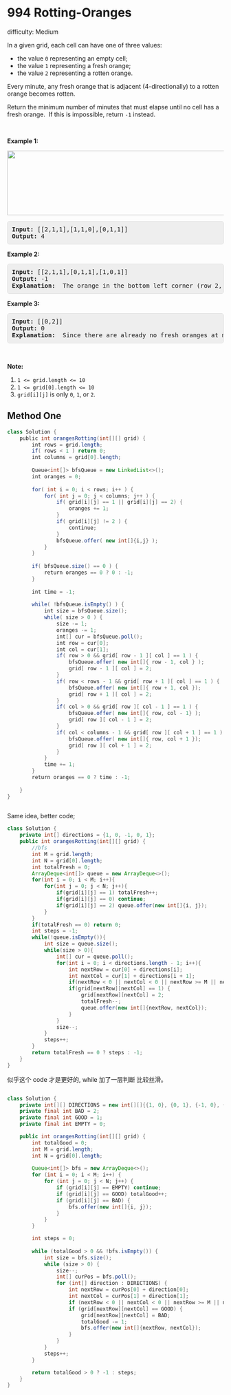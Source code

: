 # 994 Rotting-Oranges 
 
difficulty: Medium 
 
<style>
        section pre{
          background-color: #eee;
          border: 1px solid #ddd;
          padding:10px;
          border-radius: 5px;
        }
      </style>
<section>
<div><p>In a given grid, each cell can have one of three&nbsp;values:</p>
<ul>
	<li>the value <code>0</code> representing an empty cell;</li>
	<li>the value <code>1</code> representing a fresh orange;</li>
	<li>the value <code>2</code> representing a rotten orange.</li>
</ul>
<p>Every minute, any fresh orange that is adjacent (4-directionally) to a rotten orange becomes rotten.</p>
<p>Return the minimum number of minutes that must elapse until no cell has a fresh orange.&nbsp; If this is impossible, return <code>-1</code> instead.</p>
<p>&nbsp;</p>
<div>
<p><strong>Example 1:</strong></p>
<p><strong><img alt="" src="https://assets.leetcode.com/uploads/2019/02/16/oranges.png" style="width: 712px; height: 150px;"></strong></p>
<pre><strong>Input: </strong><span id="example-input-1-1">[[2,1,1],[1,1,0],[0,1,1]]</span>
<strong>Output: </strong><span id="example-output-1">4</span>
</pre>
<div>
<p><strong>Example 2:</strong></p>
<pre><strong>Input: </strong><span id="example-input-2-1">[[2,1,1],[0,1,1],[1,0,1]]</span>
<strong>Output: </strong><span id="example-output-2">-1</span>
<strong>Explanation: </strong> The orange in the bottom left corner (row 2, column 0) is never rotten, because rotting only happens 4-directionally.
</pre>
<div>
<p><strong>Example 3:</strong></p>
<pre><strong>Input: </strong><span id="example-input-3-1">[[0,2]]</span>
<strong>Output: </strong><span id="example-output-3">0</span>
<strong>Explanation: </strong> Since there are already no fresh oranges at minute 0, the answer is just 0.
</pre>
<p>&nbsp;</p>
<p><strong>Note:</strong></p>
<ol>
	<li><code>1 &lt;= grid.length &lt;= 10</code></li>
	<li><code>1 &lt;= grid[0].length &lt;= 10</code></li>
	<li><code>grid[i][j]</code> is only <code>0</code>, <code>1</code>, or <code>2</code>.</li>
</ol>
</div>
</div>
</div>
</div></section>
 
 ## Method One 
 
``` Java
class Solution {
    public int orangesRotting(int[][] grid) {
        int rows = grid.length;
        if( rows < 1 ) return 0;
        int columns = grid[0].length;
        
        Queue<int[]> bfsQueue = new LinkedList<>();
        int oranges = 0;
        
        for( int i = 0; i < rows; i++ ) {
            for( int j = 0; j < columns; j++ ) {
                if( grid[i][j] == 1 || grid[i][j] == 2) {
                    oranges += 1;
                }
                if( grid[i][j] != 2 ) {
                    continue;
                }
                bfsQueue.offer( new int[]{i,j} );
            }
        }
        
        if( bfsQueue.size() == 0 ) {
            return oranges == 0 ? 0 : -1;
        } 
        
        int time = -1;
        
        while( !bfsQueue.isEmpty() ) {
            int size = bfsQueue.size();
            while( size > 0 ) {
                size -= 1;
                oranges -= 1;
                int[] cur = bfsQueue.poll();
                int row = cur[0];
                int col = cur[1];
                if( row > 0 && grid[ row - 1 ][ col ] == 1 ) {
                    bfsQueue.offer( new int[]{ row - 1, col } );
                    grid[ row - 1 ][ col ] = 2;
                }
                if( row < rows - 1 && grid[ row + 1 ][ col ] == 1 ) {
                    bfsQueue.offer( new int[]{ row + 1, col });
                    grid[ row + 1 ][ col ] = 2;
                }
                if( col > 0 && grid[ row ][ col - 1 ] == 1 ) {
                    bfsQueue.offer( new int[]{ row, col - 1} );
                    grid[ row ][ col - 1 ] = 2;
                }
                if( col < columns - 1 && grid[ row ][ col + 1 ] == 1 ) {
                    bfsQueue.offer( new int[]{ row, col + 1 });
                    grid[ row ][ col + 1 ] = 2;
                }               
            }
            time += 1;
        }
        return oranges == 0 ? time : -1;
        
    }
}
​
```

Same idea, better code; 

```java
class Solution {
    private int[] directions = {1, 0, -1, 0, 1};
    public int orangesRotting(int[][] grid) {
        //bfs
        int M = grid.length;
        int N = grid[0].length;
        int totalFresh = 0;
        ArrayDeque<int[]> queue = new ArrayDeque<>();
        for(int i = 0; i < M; i++){
            for(int j = 0; j < N; j++){
                if(grid[i][j] == 1) totalFresh++;
                if(grid[i][j] == 0) continue;
                if(grid[i][j] == 2) queue.offer(new int[]{i, j});
            }
        }
        if(totalFresh == 0) return 0;
        int steps = -1;
        while(!queue.isEmpty()){
            int size = queue.size();
            while(size > 0){
                int[] cur = queue.poll();
                for(int i = 0; i < directions.length - 1; i++){
                    int nextRow = cur[0] + directions[i];
                    int nextCol = cur[1] + directions[i + 1];
                    if(nextRow < 0 || nextCol < 0 || nextRow >= M || nextCol >= N) continue;
                    if(grid[nextRow][nextCol] == 1) {
                        grid[nextRow][nextCol] = 2;
                        totalFresh--;
                        queue.offer(new int[]{nextRow, nextCol});
                    }
                }
                size--;
            }
            steps++;
        }
        return totalFresh == 0 ? steps : -1;
    }
}
```




似乎这个 code 才是更好的, while 加了一层判断 比较丝滑。

```java

class Solution {
    private int[][] DIRECTIONS = new int[][]{{1, 0}, {0, 1}, {-1, 0}, {0, -1}};
    private final int BAD = 2;
    private final int GOOD = 1;
    private final int EMPTY = 0;

    public int orangesRotting(int[][] grid) {
        int totalGood = 0;
        int M = grid.length;
        int N = grid[0].length;
        
        Queue<int[]> bfs = new ArrayDeque<>();
        for (int i = 0; i < M; i++) {
            for (int j = 0; j < N; j++) {
                if (grid[i][j] == EMPTY) continue;
                if (grid[i][j] == GOOD) totalGood++;
                if (grid[i][j] == BAD) {
                    bfs.offer(new int[]{i, j});
                }
            }
        }

        int steps = 0;
 
        while (totalGood > 0 && !bfs.isEmpty()) {
            int size = bfs.size();
            while (size > 0) {
                size--;
                int[] curPos = bfs.poll();
                for (int[] direction : DIRECTIONS) {
                    int nextRow = curPos[0] + direction[0];
                    int nextCol = curPos[1] + direction[1];
                    if (nextRow < 0 || nextCol < 0 || nextRow >= M || nextCol >= N) continue;
                    if (grid[nextRow][nextCol] == GOOD) {
                        grid[nextRow][nextCol] = BAD;
                        totalGood -= 1;
                        bfs.offer(new int[]{nextRow, nextCol});
                    }
                }
            }
            steps++;
        }

        return totalGood > 0 ? -1 : steps; 
    }
}

```